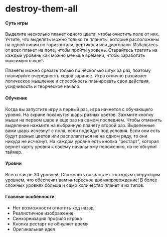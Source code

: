 # destroy-them-all

<h4>Суть игры</h4>

Выделите несколько планет одного цвета, чтобы очистить поле от них. Учтите, что выделять можно только те планеты, которые расположены на одной линии по горизонтали, вертикали или диагонали. Избавьтесь от всех планет на поле, чтобы пройти уровень. Старайтесь тратить на каждый уровень как можно меньше времени, чтобы заработать максимум очков!

Планеты можно срезать только по несколько штук за раз, поэтому планируйте очередность ходов заранее. Игра отлично развивает логическое мышление и способность планировать свои действия, усидчивость и творческое начало.

<h4>Обучение</h4>

Когда вы запустите игру в первый раз, игра начнется с обучающего уровня. На экране покажутся шары разных цветов. Зажмите кнопку мыши на первом шаре и еще раз на самом последнем. Чтобы отменить выделение нажмите на выбранную планету второй раз. Выделенные вами шары исчезнут с поля, если подойдут под условия. Если они есть будут разных цветов или располагаться не на одном ряду, то они никуда не исчезнут.
На каждом уровне есть кнопка "рестарт", которая вернет карту уровня к своему начальному положению, но не обнулит таймер.

<h4>Уровни</h4>

Всего в игре 30 уровней. Сложность возрастает с каждым следующим уровнем, что обеспечит вам интересное времяпровождение! В более сложных уровнях больше и само количество планет и их типов.

<h4>Главные особенности</h4>

- Нет возможности откатить ход назад
- Реалистичное изображение
- Синхорнизация профиля игрока
- Кнопка рестарт не обнуляет время
- Оригинальная идея


